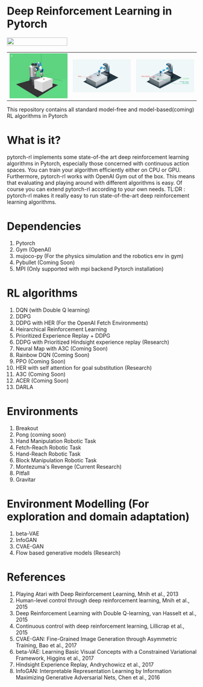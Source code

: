 # Deep Reinforcement Learning in Pytorch
<img width="160px" height="22px" href="https://github.com/pytorch/pytorch" src="https://pp.userapi.com/c847120/v847120960/82b4/xGBK9pXAkw8.jpg">


<table>
  <tr>
    <td><img src="/assets/r_her.gif?raw=true" width="200"></td>
    <td><img src="/assets/goal-3.png?raw=true" width="200"></td>
    <td><img src="/assets/virtual-goal.png?raw=true" width="200"></td>
  </tr>
</table>

This repository contains all standard model-free and model-based(coming) RL algorithms in Pytorch

# What is it?
pytorch-rl implements some state-of-the art deep reinforcement learning algorithms in Pytorch, especially those concerned with continuous action spaces. You can train your algorithm efficiently either on CPU or GPU. Furthermore, pytorch-rl works with OpenAI Gym out of the box. This means that evaluating and playing around with different algorithms is easy. Of course you can extend pytorch-rl according to your own needs.
TL:DR : pytorch-rl makes it really easy to run state-of-the-art deep reinforcement learning algorithms.

# Dependencies
1. Pytorch
2. Gym (OpenAI)
3. mujoco-py (For the physics simulation and the robotics env in gym)
4. Pybullet (Coming Soon)
5. MPI (Only supported with mpi backend Pytorch installation)

# RL algorithms
1. DQN (with Double Q learning)
2. DDPG 
3. DDPG with HER (For the OpenAI Fetch Environments)
4. Heirarchical Reinforcement Learning
5. Prioritized Experience Replay + DDPG
6. DDPG with Prioritized Hindsight experience replay (Research)
7. Neural Map with A3C (Coming Soon)
8. Rainbow DQN (Coming Soon)
9. PPO (Coming Soon)
10. HER with self attention for goal substitution (Research)
11. A3C (Coming Soon)
12. ACER (Coming Soon)
13. DARLA

# Environments
1. Breakout 
2. Pong (coming soon)
3. Hand Manipulation Robotic Task
4. Fetch-Reach Robotic Task
5. Hand-Reach Robotic Task 
6. Block Manipulation Robotic Task
7. Montezuma's Revenge (Current Research)
8. Pitfall
9. Gravitar

# Environment Modelling (For exploration and domain adaptation)
1. beta-VAE
2. InfoGAN
3. CVAE-GAN
4. Flow based generative models (Research)

# References
1. Playing Atari with Deep Reinforcement Learning, Mnih et al., 2013
2. Human-level control through deep reinforcement learning, Mnih et al., 2015
3. Deep Reinforcement Learning with Double Q-learning, van Hasselt et al., 2015
4. Continuous control with deep reinforcement learning, Lillicrap et al., 2015
5. CVAE-GAN: Fine-Grained Image Generation through Asymmetric Training, Bao et al., 2017
6. beta-VAE: Learning Basic Visual Concepts with a Constrained Variational Framework, Higgins et al., 2017
7. Hindsight Experience Replay, Andrychowicz et al., 2017
8. InfoGAN: Interpretable Representation Learning by Information Maximizing Generative Adversarial Nets, Chen et al., 2016

